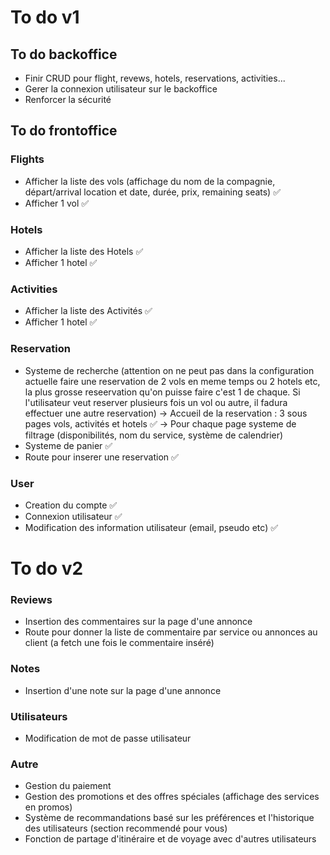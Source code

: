 # To do v1

## To do backoffice

- Finir CRUD pour flight, revews, hotels, reservations, activities...
- Gerer la connexion utilisateur sur le backoffice
- Renforcer la sécurité

## To do frontoffice

### Flights

- Afficher la liste des vols (affichage du nom de la compagnie, départ/arrival location et date, durée, prix, remaining seats) ✅
- Afficher 1 vol ✅

### Hotels

- Afficher la liste des Hotels ✅
- Afficher 1 hotel ✅

### Activities

- Afficher la liste des Activités ✅
- Afficher 1 hotel ✅

### Reservation

- Systeme de recherche (attention on ne peut pas dans la configuration actuelle faire une reservation de 2 vols en meme temps ou 2 hotels etc, la plus grosse reseervation qu'on puisse faire c'est 1 de chaque. Si l'utilisateur veut reserver plusieurs fois un vol ou autre, il fadura effectuer une autre reservation)
  -> Accueil de la reservation : 3 sous pages vols, activités et hotels ✅
  -> Pour chaque page systeme de filtrage (disponibilités, nom du service, système de calendrier)
- Systeme de panier ✅
- Route pour inserer une reservation ✅

### User

- Creation du compte ✅
- Connexion utilisateur ✅
- Modification des information utilisateur (email, pseudo etc) ✅

# To do v2

### Reviews

- Insertion des commentaires sur la page d'une annonce
- Route pour donner la liste de commentaire par service ou annonces au client (a fetch une fois le commentaire inséré)

### Notes

- Insertion d'une note sur la page d'une annonce

### Utilisateurs

- Modification de mot de passe utilisateur

### Autre

- Gestion du paiement
- Gestion des promotions et des offres spéciales (affichage des services en promos)
- Système de recommandations basé sur les préférences et l'historique des
  utilisateurs (section recommendé pour vous)
- Fonction de partage d'itinéraire et de voyage avec d'autres utilisateurs
